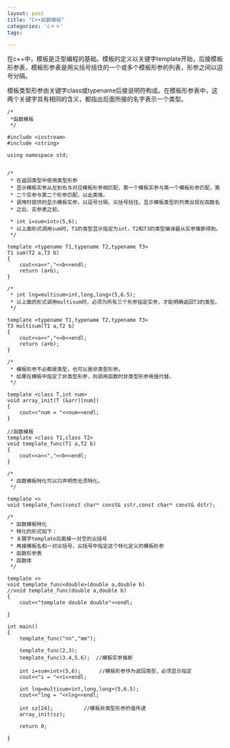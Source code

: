 ```yaml
---
layout: post
title: "C++函数模板"
categories: 'c＋＋'
tags:

---
```



在c++中，模板是泛型编程的基础。模板的定义以关键字template开始，后接模板形参表，模板形参表是用尖括号括住的一个或多个模板形参的列表，形参之间以逗号分隔。

模板类型形参由关键字class或typename后接说明符构成。在模板形参表中，这两个关键字具有相同的含义，都指出后面所接的名字表示一个类型。


	/*
	 *函数模板
	 */

	#include <iostream>
	#include <string>

	using namespace std;


	/*
	 * 在返回类型中使用类型形参
	 * 显示模板实参从左到右与对应模板形参相匹配，第一个模板实参与第一个模板形参匹配，第 
	 * 二个实参与第二个形参匹配，以此类推。
	 * 调用时提供的显示模板实参，以逗号分隔、尖括号括住。显示模板类型的列表出现在函数名
	 * 之后、实参表之前。

	 * int i=sum<int>(5,6);
	 * 以上面形式调用sum时，T1的类型显示指定为int，T2和T3的类型编译器从实参推断得到。
	 */
	 
	template <typename T1,typename T2,typename T3>
	T1 sum(T2 a,T3 b)
	{
		cout<<a<<","<<b<<endl;
		return (a+b);
	}

	/* 
	 * int lng=multisum<int,long,long>(5,6.5);
	 * 以上面的形式调用multisum时，必须为所有三个形参指定实参，才能明确返回T3的类型。
	 */
	 
	template <typename T1,typename T2,typename T3>
	T3 multisum(T1 a,T2 b)
	{
		cout<<a<<","<<b<<endl;
		return (a+b);
	}
	
	/*
	 * 模板形参不必都是类型，也可以是非类型形参。
	 * 如果在模板中指定了非类型形参，则调用函数时非类型形参用值代替。
	 */
	 
	template <class T,int num>
	void array_init(T (&arr)[num])
	{
		cout<<"num = "<<num<<endl;
	}

	//函数模板
	template <class T1,class T2>
	void template_func(T1 a,T2 b)
	{
		cout<<a<<","<<b<<endl;
	}

	/*
	 * 函数模板特化可以只声明而无须特化。
	 */
	 
	template <>
	void template_func(const char* const& sstr,const char* const& dstr); 

	/*
	 * 函数模板特化
	 * 特化的形式如下：
	 * 关键字template后面接一对空的尖括号
	 * 再接模板名和一对尖括号，尖括号中指定这个特化定义的模板形参
	 * 函数形参表
	 * 函数体
	 */
	 
	template <>
	void template_func<double>(double a,double b)
	//void template_func(double a,double b)
	{
		cout<<"template double double"<<endl;
		
	}

	int main()
	{
		template_func("nn","mm");

		template_func(2,3);
		template_func(3.4,5.6);  //模板实参推断

		int i=sum<int>(5,6);      //模板形参作为返回类型，必须显示指定
		cout<<"i = "<<i<<endl;

		int lng=multisum<int,long,long>(5,6.5);
		cout<<"lng = "<<lng<<endl;

		int sz[24];          //模板非类型形参的值传递
		array_init(sz);

		return 0;

	}
